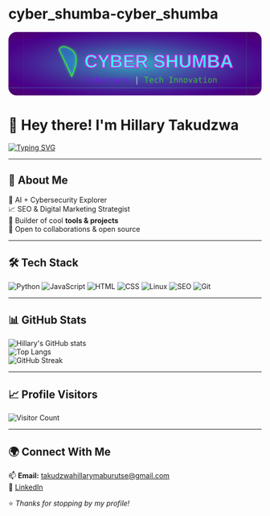 # cyber_shumba-cyber_shumba

![Cyber Shumba Banner](banner.svg)

# 👋 Hey there! I'm Hillary Takudzwa  

[![Typing SVG](https://readme-typing-svg.herokuapp.com?color=%2336BCF7&lines=Cybersecurity+Enthusiast;SEO+%26+Digital+Marketing+Specialist;Full+Stack+Developer;Always+Learning+New+Things)](https://readme-typing-svg.herokuapp.com/)

---

## 🚀 About Me  
🔐 AI + Cybersecurity Explorer  
📈 SEO & Digital Marketing Strategist  
🧩 Builder of cool **tools & projects**  
🤝 Open to collaborations & open source  

---

## 🛠️ Tech Stack  
![Python](https://img.shields.io/badge/-Python-3776AB?logo=python&logoColor=white)
![JavaScript](https://img.shields.io/badge/-JavaScript-F7DF1E?logo=javascript&logoColor=black)
![HTML](https://img.shields.io/badge/-HTML5-E34F26?logo=html5&logoColor=white)
![CSS](https://img.shields.io/badge/-CSS3-1572B6?logo=css3&logoColor=white)
![Linux](https://img.shields.io/badge/-Linux-FCC624?logo=linux&logoColor=black)
![SEO](https://img.shields.io/badge/-SEO-4285F4?logo=google&logoColor=white)
![Git](https://img.shields.io/badge/-Git-F05032?logo=git&logoColor=white)

---

## 📊 GitHub Stats  
![Hillary's GitHub stats](https://github-readme-stats.vercel.app/api?username=cyber_shumba&show_icons=true&theme=radical)  
![Top Langs](https://github-readme-stats.vercel.app/api/top-langs/?username=cyber_shumba&layout=compact&theme=radical)  
![GitHub Streak](https://github-readme-streak-stats.herokuapp.com/?user=cyber_shumba&theme=radical)  

---

## 📈 Profile Visitors  
![Visitor Count](https://komarev.com/ghpvc/?username=cyber_shumba&color=blue)

---

## 🌍 Connect With Me  
📫 **Email:** takudzwahillarymaburutse@gmail.com  
💼 [LinkedIn](https://www.linkedin.com/in/takudzwa-hillary-maburutse-036033223)  

⭐️ *Thanks for stopping by my profile!*  
